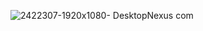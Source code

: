 ![2422307-1920x1080- DesktopNexus com](https://github.com/florishi/florishi/assets/150594915/e71e610a-1e12-4e6c-987f-9e2ffa55406f)
